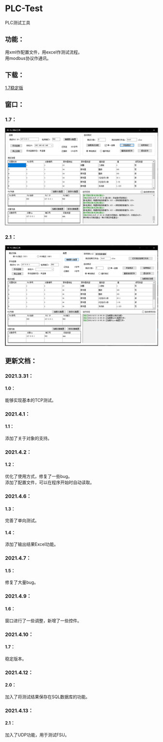 # PLC-Test
PLC测试工具
## 功能：
用xml作配置文件，用excel作测试流程。  
用modbus协议作通讯。
## 下载：
[1.7稳定版](https://github.com/Firemountaincold/PLC-Test/blob/main/PLC%20Test%201.7.rar)
## 窗口：
### 1.7：
![image](https://github.com/Firemountaincold/PLC-Test/blob/main/Image.png)
### 2.1：
![image](https://github.com/Firemountaincold/PLC-Test/blob/main/Image2.png)
## 更新文档：
### 2021.3.31：
#### 1.0：
能够实现基本的TCP测试。
### 2021.4.1：
#### 1.1：
添加了关于对象的支持。
### 2021.4.2：
#### 1.2：
优化了使用方式，修复了一些bug。  
添加了配置文件，可以在程序开始时自动读取。
### 2021.4.6：
#### 1.3：
完善了单向测试。
#### 1.4：
添加了输出结果Excel功能。
### 2021.4.7：
#### 1.5：
修复了大量bug。
### 2021.4.9：
#### 1.6：
窗口进行了一些调整，新增了一些控件。
### 2021.4.10：
#### 1.7：
稳定版本。
### 2021.4.12：
#### 2.0：
加入了将测试结果保存在SQL数据库的功能。
### 2021.4.13：
#### 2.1：
加入了UDP功能，用于测试FSU。



